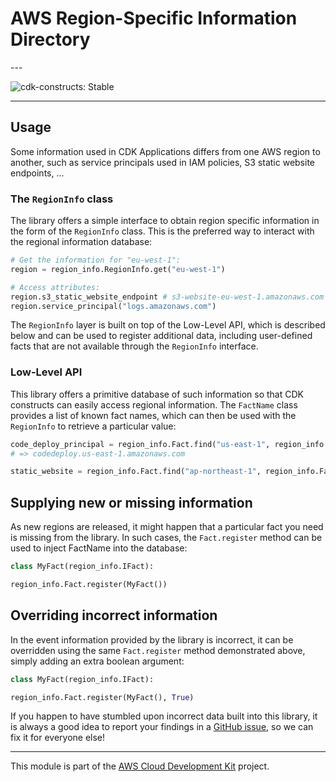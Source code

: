 # AWS Region-Specific Information Directory

<!--BEGIN STABILITY BANNER-->---


![cdk-constructs: Stable](https://img.shields.io/badge/cdk--constructs-stable-success.svg?style=for-the-badge)

---
<!--END STABILITY BANNER-->

## Usage

Some information used in CDK Applications differs from one AWS region to
another, such as service principals used in IAM policies, S3 static website
endpoints, ...

### The `RegionInfo` class

The library offers a simple interface to obtain region specific information in
the form of the `RegionInfo` class. This is the preferred way to interact with
the regional information database:

```python
# Get the information for "eu-west-1":
region = region_info.RegionInfo.get("eu-west-1")

# Access attributes:
region.s3_static_website_endpoint # s3-website-eu-west-1.amazonaws.com
region.service_principal("logs.amazonaws.com")
```

The `RegionInfo` layer is built on top of the Low-Level API, which is described
below and can be used to register additional data, including user-defined facts
that are not available through the `RegionInfo` interface.

### Low-Level API

This library offers a primitive database of such information so that CDK
constructs can easily access regional information. The `FactName` class provides
a list of known fact names, which can then be used with the `RegionInfo` to
retrieve a particular value:

```python
code_deploy_principal = region_info.Fact.find("us-east-1", region_info.FactName.service_principal("codedeploy.amazonaws.com"))
# => codedeploy.us-east-1.amazonaws.com

static_website = region_info.Fact.find("ap-northeast-1", region_info.FactName.S3_STATIC_WEBSITE_ENDPOINT)
```

## Supplying new or missing information

As new regions are released, it might happen that a particular fact you need is
missing from the library. In such cases, the `Fact.register` method can be used
to inject FactName into the database:

```python
class MyFact(region_info.IFact):

region_info.Fact.register(MyFact())
```

## Overriding incorrect information

In the event information provided by the library is incorrect, it can be
overridden using the same `Fact.register` method demonstrated above, simply
adding an extra boolean argument:

```python
class MyFact(region_info.IFact):

region_info.Fact.register(MyFact(), True)
```

If you happen to have stumbled upon incorrect data built into this library, it
is always a good idea to report your findings in a [GitHub issue](https://github.com/aws/aws-cdk/issues), so we can fix
it for everyone else!

---


This module is part of the [AWS Cloud Development Kit](https://github.com/aws/aws-cdk) project.
